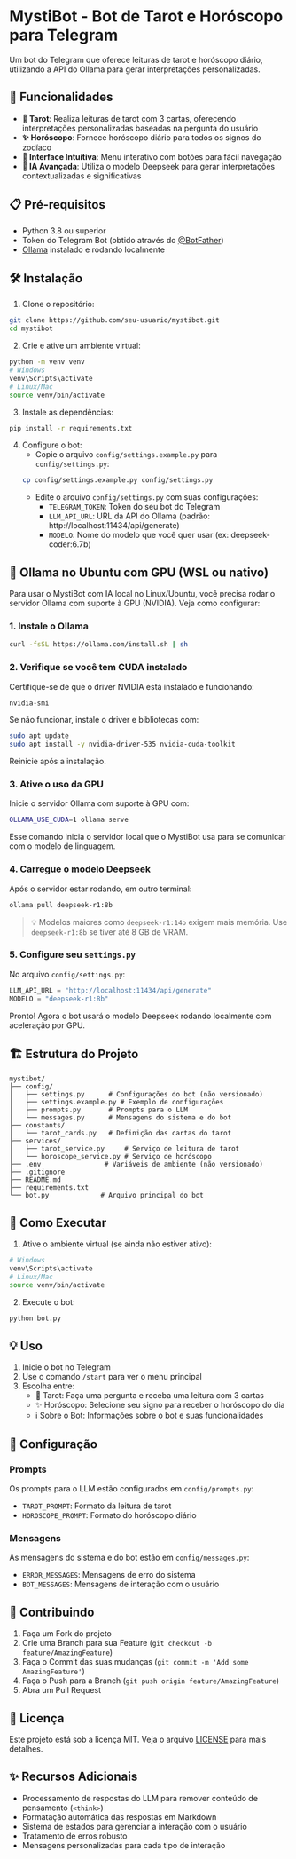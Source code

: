 
# MystiBot - Bot de Tarot e Horóscopo para Telegram

Um bot do Telegram que oferece leituras de tarot e horóscopo diário, utilizando a API do Ollama para gerar interpretações personalizadas.

## 🚀 Funcionalidades

- **🔮 Tarot**: Realiza leituras de tarot com 3 cartas, oferecendo interpretações personalizadas baseadas na pergunta do usuário
- **✨ Horóscopo**: Fornece horóscopo diário para todos os signos do zodíaco
- **🤖 Interface Intuitiva**: Menu interativo com botões para fácil navegação
- **🧠 IA Avançada**: Utiliza o modelo Deepseek para gerar interpretações contextualizadas e significativas

## 📋 Pré-requisitos

- Python 3.8 ou superior
- Token do Telegram Bot (obtido através do [@BotFather](https://t.me/botfather))
- [Ollama](https://ollama.ai/) instalado e rodando localmente

## 🛠️ Instalação

1. Clone o repositório:
```bash
git clone https://github.com/seu-usuario/mystibot.git
cd mystibot
```

2. Crie e ative um ambiente virtual:
```bash
python -m venv venv
# Windows
venv\Scripts\activate
# Linux/Mac
source venv/bin/activate
```

3. Instale as dependências:
```bash
pip install -r requirements.txt
```

4. Configure o bot:
   - Copie o arquivo `config/settings.example.py` para `config/settings.py`:
   ```bash
   cp config/settings.example.py config/settings.py
   ```
   - Edite o arquivo `config/settings.py` com suas configurações:
     - `TELEGRAM_TOKEN`: Token do seu bot do Telegram
     - `LLM_API_URL`: URL da API do Ollama (padrão: http://localhost:11434/api/generate)
     - `MODELO`: Nome do modelo que você quer usar (ex: deepseek-coder:6.7b)

## 🐧 Ollama no Ubuntu com GPU (WSL ou nativo)

Para usar o MystiBot com IA local no Linux/Ubuntu, você precisa rodar o servidor Ollama com suporte à GPU (NVIDIA). Veja como configurar:

### 1. Instale o Ollama

```bash
curl -fsSL https://ollama.com/install.sh | sh
```

### 2. Verifique se você tem CUDA instalado

Certifique-se de que o driver NVIDIA está instalado e funcionando:

```bash
nvidia-smi
```

Se não funcionar, instale o driver e bibliotecas com:

```bash
sudo apt update
sudo apt install -y nvidia-driver-535 nvidia-cuda-toolkit
```

Reinicie após a instalação.

### 3. Ative o uso da GPU

Inicie o servidor Ollama com suporte à GPU com:

```bash
OLLAMA_USE_CUDA=1 ollama serve
```

Esse comando inicia o servidor local que o MystiBot usa para se comunicar com o modelo de linguagem.

### 4. Carregue o modelo Deepseek

Após o servidor estar rodando, em outro terminal:

```bash
ollama pull deepseek-r1:8b
```

> 💡 Modelos maiores como `deepseek-r1:14b` exigem mais memória. Use `deepseek-r1:8b` se tiver até 8 GB de VRAM.

### 5. Configure seu `settings.py`

No arquivo `config/settings.py`:

```python
LLM_API_URL = "http://localhost:11434/api/generate"
MODELO = "deepseek-r1:8b"
```

Pronto! Agora o bot usará o modelo Deepseek rodando localmente com aceleração por GPU.

## 🏗️ Estrutura do Projeto

```
mystibot/
├── config/
│   ├── settings.py      # Configurações do bot (não versionado)
│   ├── settings.example.py # Exemplo de configurações
│   ├── prompts.py       # Prompts para o LLM
│   └── messages.py      # Mensagens do sistema e do bot
├── constants/
│   └── tarot_cards.py   # Definição das cartas do tarot
├── services/
│   ├── tarot_service.py     # Serviço de leitura de tarot
│   └── horoscope_service.py # Serviço de horóscopo
├── .env                # Variáveis de ambiente (não versionado)
├── .gitignore
├── README.md
├── requirements.txt
└── bot.py             # Arquivo principal do bot
```

## 🚀 Como Executar

1. Ative o ambiente virtual (se ainda não estiver ativo):
```bash
# Windows
venv\Scripts\activate
# Linux/Mac
source venv/bin/activate
```

2. Execute o bot:
```bash
python bot.py
```

## 💡 Uso

1. Inicie o bot no Telegram
2. Use o comando `/start` para ver o menu principal
3. Escolha entre:
   - 🔮 Tarot: Faça uma pergunta e receba uma leitura com 3 cartas
   - ✨ Horóscopo: Selecione seu signo para receber o horóscopo do dia
   - ℹ️ Sobre o Bot: Informações sobre o bot e suas funcionalidades

## 🔧 Configuração

### Prompts
Os prompts para o LLM estão configurados em `config/prompts.py`:
- `TAROT_PROMPT`: Formato da leitura de tarot
- `HOROSCOPE_PROMPT`: Formato do horóscopo diário

### Mensagens
As mensagens do sistema e do bot estão em `config/messages.py`:
- `ERROR_MESSAGES`: Mensagens de erro do sistema
- `BOT_MESSAGES`: Mensagens de interação com o usuário

## 🤝 Contribuindo

1. Faça um Fork do projeto
2. Crie uma Branch para sua Feature (`git checkout -b feature/AmazingFeature`)
3. Faça o Commit das suas mudanças (`git commit -m 'Add some AmazingFeature'`)
4. Faça o Push para a Branch (`git push origin feature/AmazingFeature`)
5. Abra um Pull Request

## 📝 Licença

Este projeto está sob a licença MIT. Veja o arquivo [LICENSE](LICENSE) para mais detalhes.

## ✨ Recursos Adicionais

- Processamento de respostas do LLM para remover conteúdo de pensamento (`<think>`)
- Formatação automática das respostas em Markdown
- Sistema de estados para gerenciar a interação com o usuário
- Tratamento de erros robusto
- Mensagens personalizadas para cada tipo de interação